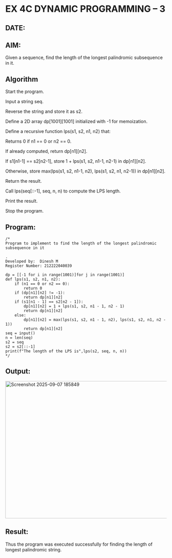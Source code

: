 # EX 4C DYNAMIC PROGRAMMING – 3
## DATE:
## AIM:
Given a sequence, find the length of the longest palindromic subsequence in it.





## Algorithm
Start the program.

Input a string seq.

Reverse the string and store it as s2.

Define a 2D array dp[1001][1001] initialized with -1 for memoization.

Define a recursive function lps(s1, s2, n1, n2) that:

Returns 0 if n1 == 0 or n2 == 0.

If already computed, return dp[n1][n2].

If s1[n1-1] == s2[n2-1], store 1 + lps(s1, s2, n1-1, n2-1) in dp[n1][n2].

Otherwise, store max(lps(s1, s2, n1-1, n2), lps(s1, s2, n1, n2-1)) in dp[n1][n2].

Return the result.

Call lps(seq[::-1], seq, n, n) to compute the LPS length.

Print the result.

Stop the program.   

## Program:
```
/*
Program to implement to find the length of the longest palindromic subsequence in it

.
Developed by:  Dinesh M
Register Number: 212222040039

dp = [[-1 for i in range(1001)]for j in range(1001)]
def lps(s1, s2, n1, n2):
    if (n1 == 0 or n2 == 0):
        return 0
    if (dp[n1][n2] != -1):
        return dp[n1][n2]
    if (s1[n1 - 1] == s2[n2 - 1]):
        dp[n1][n2] = 1 + lps(s1, s2, n1 - 1, n2 - 1)
        return dp[n1][n2]
    else:
        dp[n1][n2] = max(lps(s1, s2, n1 - 1, n2), lps(s1, s2, n1, n2 - 1))
        return dp[n1][n2]
seq = input()
n = len(seq)
s2 = seq
s2 = s2[::-1]
print(f"The length of the LPS is",lps(s2, seq, n, n)) 
*/
```

## Output:

<img width="1338" height="428" alt="Screenshot 2025-09-07 185849" src="https://github.com/user-attachments/assets/b4a80059-ee54-480e-9c9b-fa0180aa3405" />


## Result:
Thus the program was executed successfully for finding the length of longest palindromic string.
